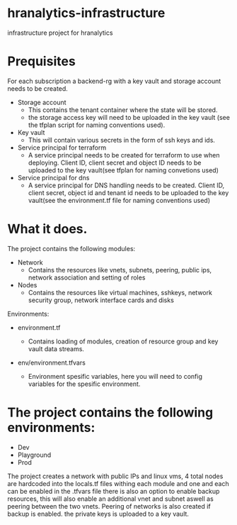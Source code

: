# hranalytics-infrastructure

infrastructure project for hranalytics

# Prequisites

For each subscription a backend-rg with a key vault and storage account needs to be created.

- Storage account
  - This contains the tenant container where the state will be stored.
  - the storage access key will need to be uploaded in the key vault (see the tfplan script for naming conventions used).
- Key vault
  - This will contain various secrets in the form of ssh keys and ids.
- Service principal for terraform
  - A service principal needs to be created for terraform to use when deploying. Client ID, client secret and object ID needs to be uploaded to the key vault(see tfplan for naming convetions used)
- Service principal for dns
  - A service principal for DNS handling needs to be created. Client ID, client secret, object id and tenant id needs to be uploaded to the key vault(see the environment.tf file for naming conventions used)

# What it does.

The project contains the following modules:

- Network
  - Contains the resources like vnets, subnets, peering, public ips, network association and setting of roles
- Nodes
  - Contains the resources like virtual machines, sshkeys, network security group, network interface cards and disks

Environments:

- environment.tf
  - Contains loading of modules, creation of resource group and key vault data streams.
- env/environment.tfvars

  - Environment spesific variables, here you will need to config variables for the spesific environment.

# The project contains the following environments:

- Dev
- Playground
- Prod

The project creates a network with public IPs and linux vms, 4 total nodes are hardcoded into the locals.tf files withing each module and one and each can be enabled in the <environment>.tfvars file there is also an option to enable backup resources, this will also enable an additional vnet and subnet aswell as peering between the two vnets.
Peering of networks is also created if backup is enabled.
the private keys is uploaded to a key vault.
